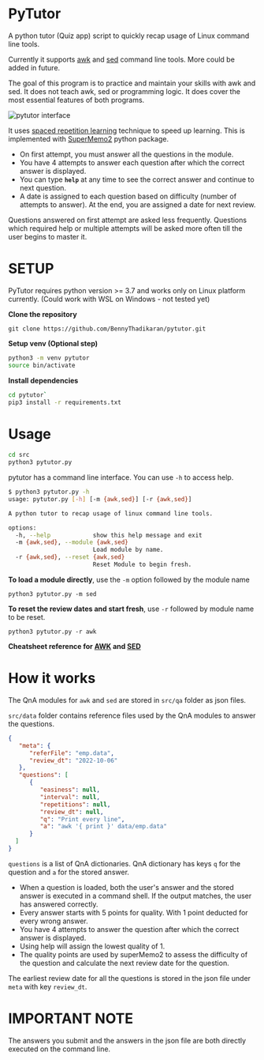 # PyTutor
A python tutor (Quiz app) script to quickly recap usage of Linux command line tools.

Currently it supports [awk](https://www.gnu.org/software/gawk/manual/gawk.html) and [sed](https://www.gnu.org/software/sed/manual/sed.html) command line tools. More could be added in future.

The goal of this program is to practice and maintain your skills with awk and sed. It does not teach awk, sed or programming logic. It does cover the most essential features of both programs.

![pytutor interface](https://res.cloudinary.com/doyu4uovr/image/upload/s--rQKw5F6k--/f_auto/v1695317005/pytutor/pytutor-interface_aq8vt3.png)

It uses [spaced repetition learning](https://en.wikipedia.org/wiki/Spaced_repetition) technique to speed up learning. This is implemented with [SuperMemo2](https://github.com/alankan886/SuperMemo2) python package.

- On first attempt, you must answer all the questions in the module.
- You have 4 attempts to answer each question after which the correct answer is displayed.
- You can type **`help`** at any time to see the correct answer and continue to next question.
- A date is assigned to each question based on difficulty (number of attempts to answer). At the end, you are assigned a date for next review.

Questions answered on first attempt are asked less frequently. Questions which required help or multiple attempts will be asked more often till the user begins to master it.

# SETUP
PyTutor requires python version >= 3.7 and works only on Linux platform currently. (Could work with WSL on Windows - not tested yet)

**Clone the repository**

`git clone https://github.com/BennyThadikaran/pytutor.git`

**Setup venv (Optional step)**

```bash
python3 -m venv pytutor
source bin/activate
```

**Install dependencies**

```bash
cd pytutor`
pip3 install -r requirements.txt
```

# Usage
```bash
cd src
python3 pytutor.py
```

pytutor has a command line interface. You can use `-h` to access help.
```bash
$ python3 pytutor.py -h
usage: pytutor.py [-h] [-m {awk,sed}] [-r {awk,sed}]

A python tutor to recap usage of linux command line tools.

options:
  -h, --help            show this help message and exit
  -m {awk,sed}, --module {awk,sed}
                        Load module by name.
  -r {awk,sed}, --reset {awk,sed}
                        Reset Module to begin fresh.
```

**To load a module directly**, use the `-m` option followed by the module name

`python3 pytutor.py -m sed`

**To reset the review dates and start fresh**, use `-r` followed by module name to be reset.

`python3 pytutor.py -r awk`

**Cheatsheet reference for [AWK](https://quickref.me/awk) and [SED](https://quickref.me/sed)**


# How it works
The QnA modules for `awk` and `sed` are stored in `src/qa` folder as json files.

`src/data` folder contains reference files used by the QnA modules to answer the questions.

```json
{
   "meta": {
      "referFile": "emp.data",
      "review_dt": "2022-10-06"
   },
   "questions": [
      {
         "easiness": null,
         "interval": null,
         "repetitions": null,
         "review_dt": null,
         "q": "Print every line",
         "a": "awk '{ print }' data/emp.data"
      }
  ]
}
```
`questions` is a list of QnA dictionaries. QnA dictionary has keys `q` for the question and `a` for the stored answer.

- When a question is loaded, both the user's answer and the stored answer is executed in a command shell. If the output matches, the user has answered correctly.
- Every answer starts with 5 points for quality. With 1 point deducted for every wrong answer.
- You have 4 attempts to answer the question after which the correct answer is displayed.
- Using help will assign the lowest quality of 1.
- The quality points are used by superMemo2 to assess the difficulty of the question and calculate the next review date for the question.

The earliest review date for all the questions is stored in the json file under `meta` with key `review_dt`.

# IMPORTANT NOTE
The answers you submit and the answers in the json file are both directly executed on the command line. 
